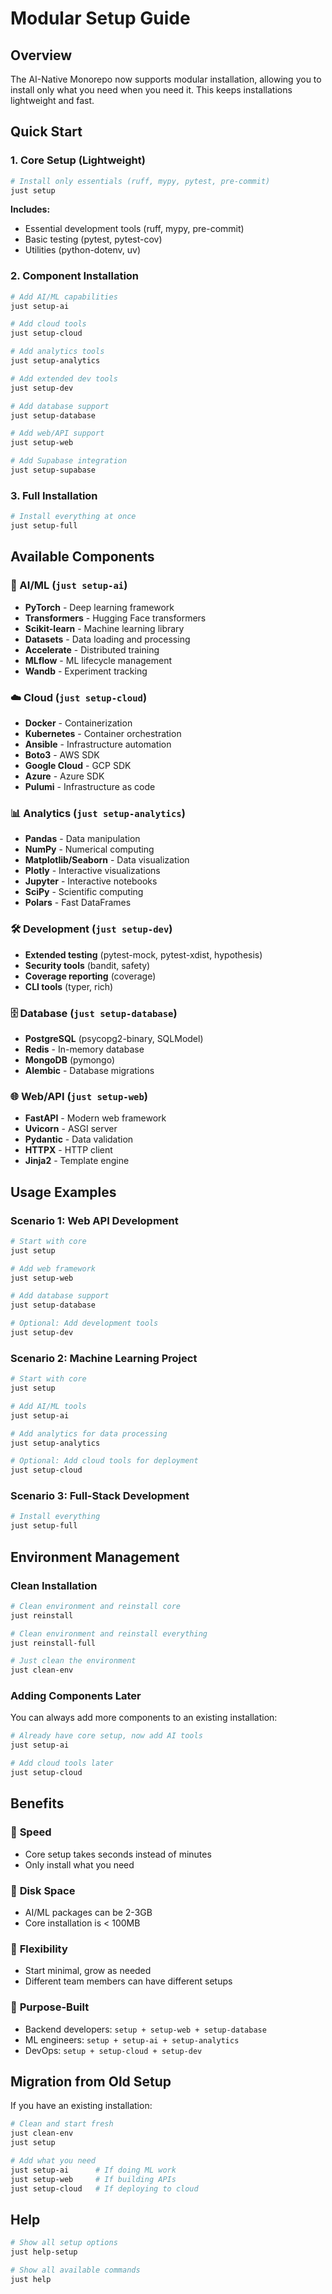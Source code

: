 # Modular Setup Guide

## Overview

The AI-Native Monorepo now supports modular installation, allowing you to install only what you need when you need it. This keeps installations lightweight and fast.

## Quick Start

### 1. Core Setup (Lightweight)

```bash
# Install only essentials (ruff, mypy, pytest, pre-commit)
just setup
```

**Includes:**

- Essential development tools (ruff, mypy, pre-commit)
- Basic testing (pytest, pytest-cov)
- Utilities (python-dotenv, uv)

### 2. Component Installation

```bash
# Add AI/ML capabilities
just setup-ai

# Add cloud tools
just setup-cloud

# Add analytics tools
just setup-analytics

# Add extended dev tools
just setup-dev

# Add database support
just setup-database

# Add web/API support
just setup-web

# Add Supabase integration
just setup-supabase
```

### 3. Full Installation

```bash
# Install everything at once
just setup-full
```

## Available Components

### 🤖 AI/ML (`just setup-ai`)

- **PyTorch** - Deep learning framework
- **Transformers** - Hugging Face transformers
- **Scikit-learn** - Machine learning library
- **Datasets** - Data loading and processing
- **Accelerate** - Distributed training
- **MLflow** - ML lifecycle management
- **Wandb** - Experiment tracking

### ☁️ Cloud (`just setup-cloud`)

- **Docker** - Containerization
- **Kubernetes** - Container orchestration
- **Ansible** - Infrastructure automation
- **Boto3** - AWS SDK
- **Google Cloud** - GCP SDK
- **Azure** - Azure SDK
- **Pulumi** - Infrastructure as code

### 📊 Analytics (`just setup-analytics`)

- **Pandas** - Data manipulation
- **NumPy** - Numerical computing
- **Matplotlib/Seaborn** - Data visualization
- **Plotly** - Interactive visualizations
- **Jupyter** - Interactive notebooks
- **SciPy** - Scientific computing
- **Polars** - Fast DataFrames

### 🛠️ Development (`just setup-dev`)

- **Extended testing** (pytest-mock, pytest-xdist, hypothesis)
- **Security tools** (bandit, safety)
- **Coverage reporting** (coverage)
- **CLI tools** (typer, rich)

### 🗄️ Database (`just setup-database`)

- **PostgreSQL** (psycopg2-binary, SQLModel)
- **Redis** - In-memory database
- **MongoDB** (pymongo)
- **Alembic** - Database migrations

### 🌐 Web/API (`just setup-web`)

- **FastAPI** - Modern web framework
- **Uvicorn** - ASGI server
- **Pydantic** - Data validation
- **HTTPX** - HTTP client
- **Jinja2** - Template engine

## Usage Examples

### Scenario 1: Web API Development

```bash
# Start with core
just setup

# Add web framework
just setup-web

# Add database support
just setup-database

# Optional: Add development tools
just setup-dev
```

### Scenario 2: Machine Learning Project

```bash
# Start with core
just setup

# Add AI/ML tools
just setup-ai

# Add analytics for data processing
just setup-analytics

# Optional: Add cloud tools for deployment
just setup-cloud
```

### Scenario 3: Full-Stack Development

```bash
# Install everything
just setup-full
```

## Environment Management

### Clean Installation

```bash
# Clean environment and reinstall core
just reinstall

# Clean environment and reinstall everything
just reinstall-full

# Just clean the environment
just clean-env
```

### Adding Components Later

You can always add more components to an existing installation:

```bash
# Already have core setup, now add AI tools
just setup-ai

# Add cloud tools later
just setup-cloud
```

## Benefits

### 🚀 **Speed**

- Core setup takes seconds instead of minutes
- Only install what you need

### 💾 **Disk Space**

- AI/ML packages can be 2-3GB
- Core installation is < 100MB

### 🔧 **Flexibility**

- Start minimal, grow as needed
- Different team members can have different setups

### 🎯 **Purpose-Built**

- Backend developers: `setup + setup-web + setup-database`
- ML engineers: `setup + setup-ai + setup-analytics`
- DevOps: `setup + setup-cloud + setup-dev`

## Migration from Old Setup

If you have an existing installation:

```bash
# Clean and start fresh
just clean-env
just setup

# Add what you need
just setup-ai      # If doing ML work
just setup-web     # If building APIs
just setup-cloud   # If deploying to cloud
```

## Help

```bash
# Show all setup options
just help-setup

# Show all available commands
just help
```
